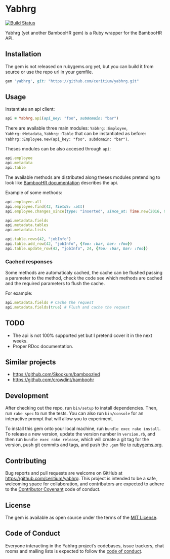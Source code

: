 # Yabhrg

[![Build Status](https://travis-ci.org/ceritium/yabhrg.svg?branch=master)](https://travis-ci.org/ceritium/yabhrg)

Yabhrg (yet another BambooHR gem) is a Ruby wrapper for the BambooHR API.

## Installation

The gem is not released on rubygems.org yet, but you can build it from source or use the repo url in your gemfile.

```ruby
gem 'yabhrg', git: "https://github.com/ceritium/yabhrg.git"
```

## Usage

Instantiate an api client:

```ruby
api = Yabhrg.api(api_key: "foo", subdomain: "bar")
```

There are available three main modules: `Yabhrg::Employee`, `Yabhrg::Metadata`, `Yabhrg::Table` that can be instantiated as before: `Yabhrg::Employee.new(api_key: "foo", subdomain: "bar")`.

Theses modules can be also accesed through `api`:

```ruby
api.employee
api.metadata
api.table
```

The available methods are distributed along theses modules pretending to look like [BambooHR documentation](https://www.bamboohr.com/api/documentation/) describes the api.

Example of some methods:

```ruby
api.employee.all
api.employee.find(42, fields: :all)
api.employee.changes_since(type: "inserted", since_at: Time.new(2016, 9, 23, 0o2, 40, 0))

api.metadata.fields
api.metadata.tables
api.metadata.lists

api.table.rows(42, "jobInfo")
api.table.add_row(42, "jobInfo", {foo: :bar, bar: :foo})
api.table.update_row(42, "jobInfo", 24, {foo: :bar, bar: :foo})
```

### Cached responses

Some methods are automaticaly cached, the cache can be flushed passing a parameter to the method, check the code see which methods are cached and the required parameters to flush the cache.

For example:

```ruby
api.metadata.fields # Cache the request
api.metadata.fields(true) # Flush and cache the request
```

## TODO

- The api is not 100% supported yet but I pretend cover it in the next weeks.
- Proper RDoc documentation.

## Similar projects

- https://github.com/Skookum/bamboozled
- https://github.com/crowdint/bamboohr

## Development

After checking out the repo, run `bin/setup` to install dependencies. Then, run `rake spec` to run the tests. You can also run `bin/console` for an interactive prompt that will allow you to experiment.

To install this gem onto your local machine, run `bundle exec rake install`. To release a new version, update the version number in `version.rb`, and then run `bundle exec rake release`, which will create a git tag for the version, push git commits and tags, and push the `.gem` file to [rubygems.org](https://rubygems.org).

## Contributing

Bug reports and pull requests are welcome on GitHub at https://github.com/ceritium/yabhrg. This project is intended to be a safe, welcoming space for collaboration, and contributors are expected to adhere to the [Contributor Covenant](http://contributor-covenant.org) code of conduct.

## License

The gem is available as open source under the terms of the [MIT License](https://opensource.org/licenses/MIT).

## Code of Conduct

Everyone interacting in the Yabhrg project’s codebases, issue trackers, chat rooms and mailing lists is expected to follow the [code of conduct](https://github.com/[USERNAME]/yabhrg/blob/master/CODE_OF_CONDUCT.md).

